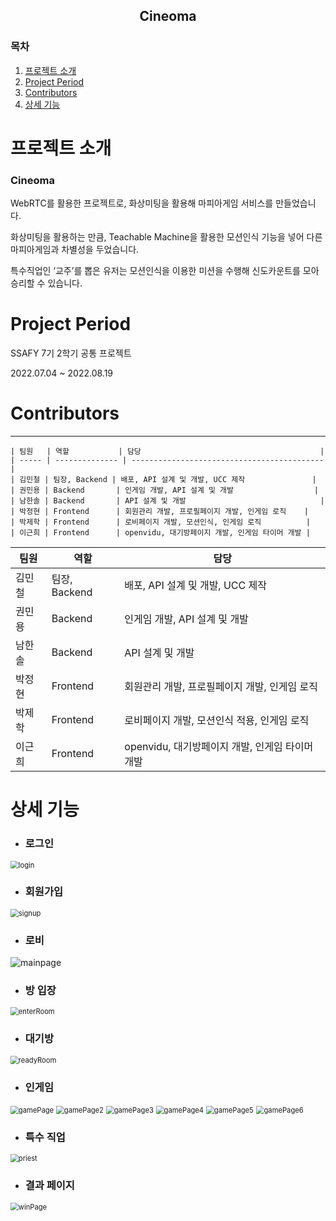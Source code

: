 ## <center>Cineoma</center>

### 목차

1. [프로젝트 소개](#프로젝트-소개)
2. [Project Period](#project-period)
3. [Contributors](#contributors)
4. [상세 기능](#상세-기능)



# 프로젝트 소개

### Cineoma

WebRTC를 활용한 프로젝트로, 화상미팅을 활용해 마피아게임 서비스를 만들었습니다. 

화상미팅을 활용하는 만큼, Teachable Machine을 활용한 모션인식 기능을 넣어 다른 마피아게임과 차별성을 두었습니다.

특수직업인 ‘교주’를 뽑은 유저는 모션인식을 이용한 미션을 수행해 신도카운트를 모아 승리할 수 있습니다.



# Project Period

SSAFY 7기 2학기 공통 프로젝트

2022.07.04 ~ 2022.08.19



# Contributors

---

```
| 팀원   | 역할           | 담당                                        |
| ----- | -------------- | ------------------------------------------- |
| 김민철 | 팀장, Backend | 배포, API 설계 및 개발, UCC 제작               |
| 권민용 | Backend       | 인게임 개발, API 설계 및 개발                  |
| 남한솔 | Backend       | API 설계 및 개발                              |
| 박정현 | Frontend      | 회원관리 개발, 프로필페이지 개발, 인게임 로직    |
| 박제학 | Frontend      | 로비페이지 개발, 모션인식, 인게임 로직          |
| 이근희 | Frontend      | openvidu, 대기방페이지 개발, 인게임 타이머 개발 |
```

| 팀원   | 역할          | 담당                                            |
| ------ | ------------- | ----------------------------------------------- |
| 김민철 | 팀장, Backend | 배포, API 설계 및 개발, UCC 제작                |
| 권민용 | Backend       | 인게임 개발, API 설계 및 개발                   |
| 남한솔 | Backend       | API 설계 및 개발                                |
| 박정현 | Frontend      | 회원관리 개발, 프로필페이지 개발, 인게임 로직   |
| 박제학 | Frontend      | 로비페이지 개발, 모션인식 적용, 인게임 로직     |
| 이근희 | Frontend      | openvidu, 대기방페이지 개발, 인게임 타이머 개발 |



# 상세 기능

- ### 로그인

<img src="README.assets/login.png" alt="login" style="zoom: 80%;" />

- ### 회원가입

<img src="README.assets/signup.png" alt="signup" style="zoom:80%;" />

- ### 로비

![mainpage](README.assets/mainpage.png)

- ### 방 입장

<img src="README.assets/enterRoom.png" alt="enterRoom" style="zoom:80%;" />

- ### 대기방

<img src="README.assets/readyRoom.png" alt="readyRoom" style="zoom:80%;" />

- ### 인게임

<img src="README.assets/gamePage.png" alt="gamePage" style="zoom:80%;" />

<img src="README.assets/gamePage2.png" alt="gamePage2" style="zoom:80%;" />

<img src="README.assets/gamePage3.png" alt="gamePage3" style="zoom:80%;" />

<img src="README.assets/gamePage4.png" alt="gamePage4" style="zoom:80%;" />

<img src="README.assets/gamePage5.png" alt="gamePage5" style="zoom:80%;" />

<img src="README.assets/gamePage6.png" alt="gamePage6" style="zoom:80%;" />

- ### 특수 직업

<img src="README.assets/priest.png" alt="priest" style="zoom:80%;" />

- ### 결과 페이지

<img src="README.assets/winPage.png" alt="winPage" style="zoom:80%;" />

